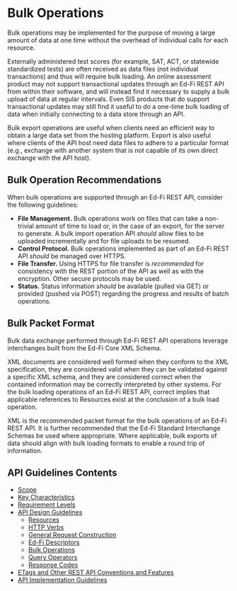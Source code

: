 # Bulk Operations

Bulk operations may be implemented for the purpose of moving a large amount of
data at one time without the overhead of individual calls for each resource.

Externally administered test scores (for example, SAT, ACT, or statewide
standardized tests) are often received as data files (not individual
transactions) and thus will require bulk loading. An online assessment product
may not support transactional updates through an Ed-Fi REST API from within
their software, and will instead find it necessary to supply a bulk upload of
data at regular intervals. Even SIS products that do support transactional
updates may still find it useful to do a one-time bulk loading of data when
initially connecting to a data store through an API.

Bulk export operations are useful when clients need an efficient way to obtain a
large data set from the hosting platform. Export is also useful where clients of
the API host need data files to adhere to a particular format (e.g., exchange
with another system that is not capable of its own direct exchange with the API
host).

## Bulk Operation Recommendations

When bulk operations are supported through an Ed-Fi REST API, consider the
following guidelines:

* **File Management.** Bulk operations work on files that can take a non-trivial
  amount of time to load or, in the case of an export, for the server to
  generate. A bulk import operation API _should_ allow files to be uploaded
  incrementally and for file uploads to be resumed.
* **Control Protocol.** Bulk operations implemented as part of an Ed-Fi REST API
  _should_ be managed over HTTPS.
* **File Transfer.** Using HTTPS for file transfer is _recommended_ for
  consistency with the REST portion of the API as well as with the encryption.
  Other secure protocols may be used.
* **Status.** Status information _should_ be available (pulled via GET) or
  provided (pushed via POST) regarding the progress and results of batch
  operations.

## Bulk Packet Format

Bulk data exchange performed through Ed-Fi REST API operations leverage
interchanges built from the Ed-Fi Core XML Schema.

XML documents are considered well formed when they conform to the XML
specification, they are considered valid when they can be validated against a
specific XML schema, and they are considered correct when the contained
information may be correctly interpreted by other systems. For the bulk loading
operations of an Ed-Fi REST API, correct implies that applicable references to
Resources exist at the conclusion of a bulk load operation.

XML is the recommended  packet format for the bulk operations of an Ed-Fi REST
API. It is further recommended that the Ed-Fi Standard Interchange Schemas be
used where appropriate. Where applicable, bulk exports of data should align with
bulk loading formats to enable a round trip of information.

## API Guidelines Contents

* [Scope](../SCOPE.md)
* [Key Characteristics](../KEY-CHARACTERISTICS.md)
* [Requirement Levels](../REQUIREMENT-LEVELS.md)
* [API Design Guidelines](../API-DESIGN-GUIDELINES/README.md)
  * [Resources](RESOURCES.md)
  * [HTTP Verbs](HTTP-VERBS.md)
  * [General Request Construction](GENERAL-REQUEST-CONSTRUCTION.md)
  * [Ed-Fi Descriptors](ED-FI-DESCRIPTORS.md)
  * [Bulk Operations](BULK-OPERATIONS.md)
  * [Query Operators](QUERY-OPERATORS.md)
  * [Response Codes](RESPONSE-CODES.md)
* [ETags and Other REST API Conventions and
  Features](ETAGS-OTHER-CONVENTIONS.md)
* [API Implementation Guidelines](../API-IMPLEMENTATION-GUIDELINES/README.md)
